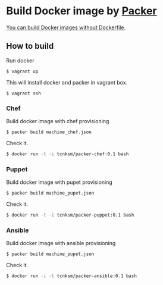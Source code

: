 # Build Docker image by [Packer](http://www.packer.io/)

[You can build Docker images without Dockerfile](http://www.packer.io/docs/builders/docker.html#toc_4).

## How to build

Run docker 

```
$ vagrant up
```

This will install docker and packer in vagrant box.

```
$ vagrant ssh
```

### Chef

Build docker image with chef provisioning

```
$ packer build machine_chef.json
```

Check it.

```bash
$ docker run -t -i tcnksm/packer-chef:0.1 bash
```

### Puppet

Build docker image with pupet provisioning

```
$ packer build machine_pupet.json
```

Check it.

```bash
$ docker run -t -i tcnksm/packer-puppet:0.1 bash
```

### Ansible

Build docker image with ansible provisioning

```
$ packer build machine_pupet.json
```

Check it.

```bash
$ docker run -i -t tcnksm/packer-ansible:0.1 bash
```


